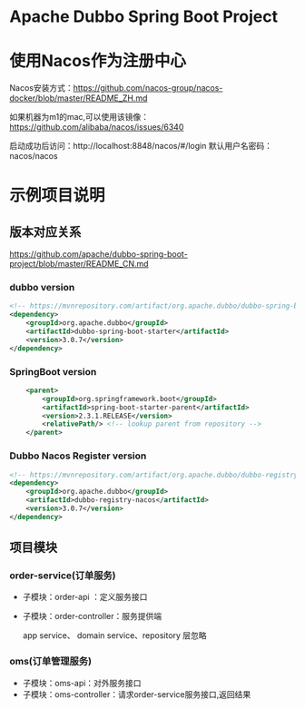 # Apache Dubbo Spring Boot Project

# 使用Nacos作为注册中心

Nacos安装方式：https://github.com/nacos-group/nacos-docker/blob/master/README_ZH.md

如果机器为m1的mac,可以使用该镜像：https://github.com/alibaba/nacos/issues/6340

启动成功后访问：http://localhost:8848/nacos/#/login  默认用户名密码：nacos/nacos



# 示例项目说明

## 版本对应关系

https://github.com/apache/dubbo-spring-boot-project/blob/master/README_CN.md

### dubbo version

```xml
<!-- https://mvnrepository.com/artifact/org.apache.dubbo/dubbo-spring-boot-starter -->
<dependency>
    <groupId>org.apache.dubbo</groupId>
    <artifactId>dubbo-spring-boot-starter</artifactId>
    <version>3.0.7</version>
</dependency>
```

### SpringBoot version

```xml
    <parent>
        <groupId>org.springframework.boot</groupId>
        <artifactId>spring-boot-starter-parent</artifactId>
        <version>2.3.1.RELEASE</version>
        <relativePath/> <!-- lookup parent from repository -->
    </parent>
```

### Dubbo Nacos Register version

```xml
<!-- https://mvnrepository.com/artifact/org.apache.dubbo/dubbo-registry-nacos -->
<dependency>
    <groupId>org.apache.dubbo</groupId>
    <artifactId>dubbo-registry-nacos</artifactId>
    <version>3.0.7</version>
</dependency>
```



## 项目模块

### order-service(订单服务)

- 子模块：order-api ：定义服务接口

- 子模块：order-controller：服务提供端

  app service、 domain service、repository 层忽略

### oms(订单管理服务)

- 子模块：oms-api：对外服务接口
- 子模块：oms-controller：请求order-service服务接口,返回结果





